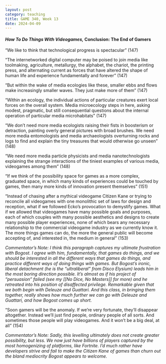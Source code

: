 ```yaml
---
layout: post
category: teaching
title: GAME 340, Week 13
date: 2024-04-09
---
```


#### *How To Do Things With Videogames,* Conclusion: The End of Gamers

“We like to think that technological progress is spectacular” (147)

“The internetworked digital computer may be poised to join media like toolmaking, agriculture, metallurgy, the alphabet, the chariot, the printing press, and alternating current as forces that have altered the shape of human life and experience fundamentally and forever” (147)

“But within the wake of media ecologies like these, smaller ebbs and flows make increasingly smaller waves. They just make more of them” (147)

“Within an ecology, the individual actions of particular creatures exert local forces on the overall system. Media microecology steps in here, asking modest, pragmatic, but still consequential questions about the internal operation of particular media microhabitats” (147)

“We don’t need more media ecologists raising their fists in boosterism or detraction, painting overly general pictures with broad brushes. We need more media entomologists and media archaeologists overturning rocks and logs to find and explain the tiny treasures that would otherwise go unseen” (148)

“We need more media particle physicists and media nanotechnologists explaining the strange interactions of the tiniest examples of various media, videogames among them” (148)

“If we think of the possibility space for games as a more complex, graduated space, in which many kinds of experiences could be touched by games, then many more kinds of innovation present themselves” (151)

“Instead of chasing after a mythical videogame Citizen Kane or trying to reconcile all videogames with one monolithic set of laws for design and reception, what if we followed Ecko’s provocation to demystify games. What if we allowed that videogames have many possible goals and purposes, each of which couples with many possible aesthetics and designs to create many possible player experiences, none of which bears any necessary relationship to the commercial videogame industry as we currently know it. The more things games can do, the more the general public will become accepting of, and interested in, the medium in general” (153)

*Commentator’s Note: I think this paragraph captures my ultimate frustration with Bogost. I agree with him, fundamentally, that games do things, and we should be interested in all the different ways that games do things, and practice different ways of doing things with games. But Bogost’s ironic, liberal detachment (he is the “ultraliberal” from Disco Elysium) leads him in the most boring direction possible. It’s almost as if his project of “persuasion” failed (see my [[No Dice, No Masters]] for more) and he retreated into his position of disaffected privilege. Remarkable given that we both begin with Deleuze and Guattari. And this class, in bringing them together, really shows how much further we can go with Deleuze and Guattari, and how Bogost comes up short.*

“Soon gamers will be the anomaly. If we’re very fortunate, they’ll disappear altogether. Instead we’ll just find people, ordinary people of all sorts. And sometimes those people will play videogames. And it won’t be a big deal, at all” (154)

*Commentator’s Note: Sadly, this levelling ultimately does not create greater possibility, but less. We now just have billions of players captured by the most homogenizing of platforms, like Fortnite. I’d much rather have developers strive and fail to make the Citizen Kane of games than churn out the bland mediocrity Bogost appears to welcome.*
